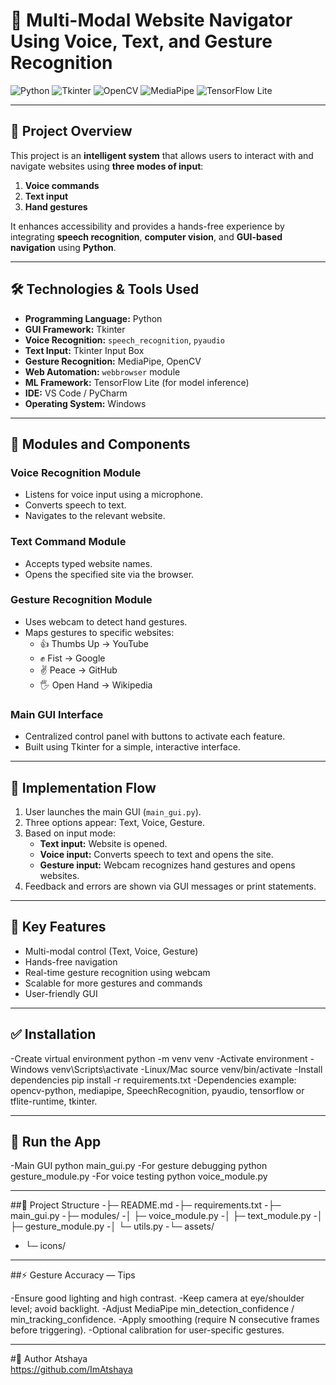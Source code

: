 # 🎯 Multi-Modal Website Navigator Using Voice, Text, and Gesture Recognition

![Python](https://img.shields.io/badge/Python-3.11-blue) ![Tkinter](https://img.shields.io/badge/Tkinter-GUI-green) ![OpenCV](https://img.shields.io/badge/OpenCV-4.x-orange) ![MediaPipe](https://img.shields.io/badge/MediaPipe-Hand%20Gestures-red) ![TensorFlow Lite](https://img.shields.io/badge/TensorFlow%20Lite-ML-purple)

---

## 🧠 Project Overview
This project is an **intelligent system** that allows users to interact with and navigate websites using **three modes of input**:

1. **Voice commands**  
2. **Text input**  
3. **Hand gestures**  

It enhances accessibility and provides a hands-free experience by integrating **speech recognition**, **computer vision**, and **GUI-based navigation** using **Python**.

---

## 🛠️ Technologies & Tools Used
- **Programming Language:** Python  
- **GUI Framework:** Tkinter  
- **Voice Recognition:** `speech_recognition`, `pyaudio`  
- **Text Input:** Tkinter Input Box  
- **Gesture Recognition:** MediaPipe, OpenCV  
- **Web Automation:** `webbrowser` module  
- **ML Framework:** TensorFlow Lite (for model inference)  
- **IDE:** VS Code / PyCharm  
- **Operating System:** Windows

---

## 🧩 Modules and Components

### Voice Recognition Module
- Listens for voice input using a microphone.  
- Converts speech to text.  
- Navigates to the relevant website.  

### Text Command Module
- Accepts typed website names.  
- Opens the specified site via the browser.  

### Gesture Recognition Module
- Uses webcam to detect hand gestures.  
- Maps gestures to specific websites:
  - 👍 Thumbs Up → YouTube  
  - ✊ Fist → Google  
  - ✌️ Peace → GitHub  
  - 🖐️ Open Hand → Wikipedia  

### Main GUI Interface
- Centralized control panel with buttons to activate each feature.  
- Built using Tkinter for a simple, interactive interface.

---

## 🧪 Implementation Flow
1. User launches the main GUI (`main_gui.py`).  
2. Three options appear: Text, Voice, Gesture.  
3. Based on input mode:
   - **Text input:** Website is opened.  
   - **Voice input:** Converts speech to text and opens the site.  
   - **Gesture input:** Webcam recognizes hand gestures and opens websites.  
4. Feedback and errors are shown via GUI messages or print statements.

---

## 🌟 Key Features
- Multi-modal control (Text, Voice, Gesture)  
- Hands-free navigation  
- Real-time gesture recognition using webcam  
- Scalable for more gestures and commands  
- User-friendly GUI

---

## ✅ Installation
-Create virtual environment
python -m venv venv
-Activate environment
-Windows
venv\Scripts\activate
-Linux/Mac
source venv/bin/activate
-Install dependencies
pip install -r requirements.txt
-Dependencies example:
opencv-python, mediapipe, SpeechRecognition, pyaudio, tensorflow or tflite-runtime, tkinter.

---

## 🏃 Run the App
-Main GUI
python main_gui.py
-For gesture debugging
python gesture_module.py
-For voice testing
python voice_module.py

---

##📂 Project Structure
-├─ README.md
-├─ requirements.txt
-├─ main_gui.py
-├─ modules/
-│  ├─ voice_module.py
-│  ├─ text_module.py
-│  ├─ gesture_module.py
-│  └─ utils.py
-└─ assets/
-  └─ icons/

---

##⚡ Gesture Accuracy — Tips

-Ensure good lighting and high contrast.
-Keep camera at eye/shoulder level; avoid backlight.
-Adjust MediaPipe min_detection_confidence / min_tracking_confidence.
-Apply smoothing (require N consecutive frames before triggering).
-Optional calibration for user-specific gestures.

---

#👤 Author
Atshaya  
https://github.com/ImAtshaya  

